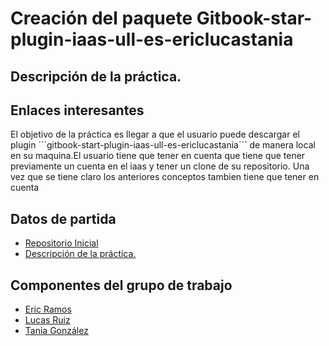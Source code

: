# Creación del paquete Gitbook-star-plugin-iaas-ull-es-ericlucastania



  
## Descripción de la práctica.

[]()

## Enlaces interesantes 
 
El objetivo de la práctica es llegar a que el usuario puede descargar el plugin ´´´gitbook-start-plugin-iaas-ull-es-ericlucastania´´´
de manera local en su maquina.El usuario tiene que tener en cuenta que tiene que tener previamente un cuenta en el iaas y tener un clone de su repositorio.
Una vez que se tiene claro los anteriores conceptos tambien tiene que tener en cuenta  



## Datos de partida

* [Repositorio Inicial](https://github.com/ULL-ESIT-SYTW-1617/gitbook-start-plugin-iaas-ull-es-ericlucastania) 
* [Descripción de la práctica.](https://casianorodriguezleon.gitbooks.io/ull-esit-1617/content/practicas/practicaplugin.html)


## Componentes del grupo de trabajo
* [Eric Ramos](https://github.com/alu0100786330)
* [Lucas Ruiz](https://github.com/alu0100785265)
* [Tania González](https://github.com/tania77)